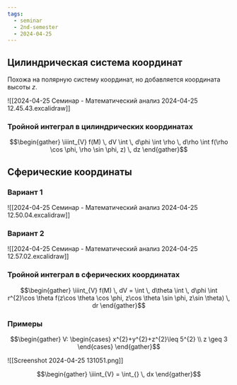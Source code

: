 ```yaml
---
tags:
  - seminar
  - 2nd-semester
  - 2024-04-25
---
```


## Цилиндрическая система координат

Похожа на полярную систему координат, но добавляется координата высоты $z$.

![[2024-04-25 Семинар - Математический анализ 2024-04-25 12.45.43.excalidraw]]

### Тройной интеграл в цилиндрических координатах

$$\begin{gather}
\iiint_{V} f(M) \, dV \int  \, d\phi \int \rho \, d\rho \int f(\rho \cos \phi, \rho \sin \phi, z) \, dz 
\end{gather}$$

## Сферические координаты

### Вариант 1

![[2024-04-25 Семинар - Математический анализ 2024-04-25 12.50.04.excalidraw]]

### Вариант 2

![[2024-04-25 Семинар - Математический анализ 2024-04-25 12.57.02.excalidraw]]

### Тройной интеграл в сферических координатах

$$\begin{gather}
\iiint_{V} f(M) \, dV = \int  \, d\theta \int  \, d\phi \int r^{2}\cos \theta f(z\cos \theta \cos \phi, z\cos \theta \sin \phi, z\sin \theta) \, dr 
\end{gather}$$

### Примеры

$$\begin{gather}
V: \begin{cases}
x^{2}+y^{2}+z^{2}\leq 5^{2} \\
z \geq 3
\end{cases}
\end{gather}$$

![[Screenshot 2024-04-25 131051.png]]

$$\begin{gather}
\iiint_{V} = \int_{}  \, dx 
\end{gather}$$